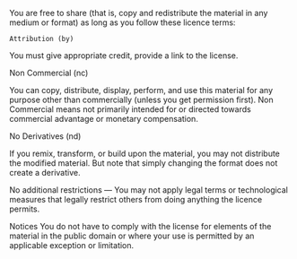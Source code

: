 You are free to share (that is, copy and redistribute the material in any medium or format) as long as you follow these licence terms:

    Attribution (by)

You must give appropriate credit, provide a link to the license.

   Non Commercial (nc)

You can copy, distribute, display, perform, and use this material for any purpose other than commercially (unless you get permission first). Non Commercial means not primarily intended for or directed towards commercial advantage or monetary compensation.

   No Derivatives (nd)

If you remix, transform, or build upon the material, you may not distribute the modified material. But note that simply changing the format does not create a derivative.

No additional restrictions — You may not apply legal terms or technological measures that legally restrict others from doing anything the licence permits.

Notices
You do not have to comply with the license for elements of the material in the public domain or where your use is permitted by an applicable exception or limitation.
